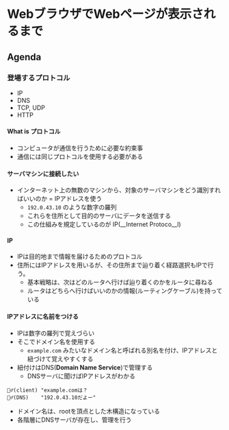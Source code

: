 # WebブラウザでWebページが表示されるまで
## Agenda
### 登場するプロトコル
- IP
- DNS
- TCP, UDP
- HTTP

#### What is プロトコル
- コンピュータが通信を行うために必要な約束事
- 通信には同じプロトコルを使用する必要がある

#### サーバマシンに接続したい
- インターネット上の無数のマシンから、対象のサーバマシンをどう識別すればいいのか
= IPアドレスを使う  
  - `192.0.43.10` のような数字の羅列
  - これらを住所として目的のサーバにデータを送信する
  - この仕組みを規定しているのが IP(__Internet Protoco__l)  

#### IP
- IPは目的地まで情報を届けるためのプロトコル
- 住所にはIPアドレスを用いるが、その住所まで辿り着く経路選択もIPで行う。
  - 基本戦略は、次はどのルータへ行けば辿り着くのかをルータに尋ねる
  - ルータはどちらへ行けばいいのかの情報(ルーティングケーブル)を持っている

#### IPアドレスに名前をつける
- IPは数字の羅列で覚えづらい
- そこでドメイン名を使用する
  - `example.com` みたいなドメイン名と呼ばれる別名を付け、IPアドレスと紐づけて覚えやすくする
- 紐付けはDNS(__Domain Name Service__)で管理する
  - DNSサーバに聞けばIPアドレスがわかる
```
🙎‍♂️(client) "example.comは？  
🙎‍♂️(DNS)    "192.0.43.10だよー"  
```
- ドメイン名は、rootを頂点とした木構造になっている
- 各階層にDNSサーバが存在し、管理を行う

